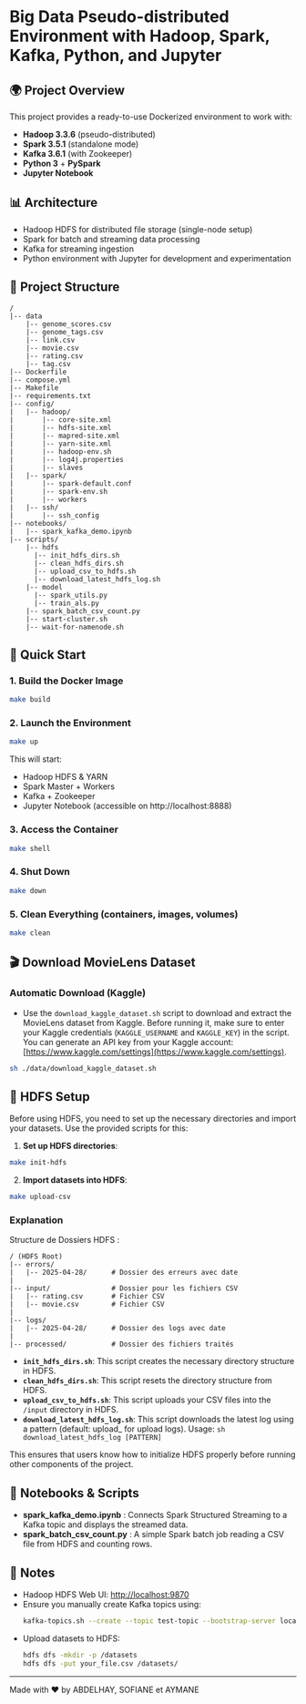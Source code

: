 # Big Data Pseudo-distributed Environment with Hadoop, Spark, Kafka, Python, and Jupyter

## 🌍 Project Overview
This project provides a ready-to-use Dockerized environment to work with:
- **Hadoop 3.3.6** (pseudo-distributed)
- **Spark 3.5.1** (standalone mode)
- **Kafka 3.6.1** (with Zookeeper)
- **Python 3** + **PySpark**
- **Jupyter Notebook**

## 📊 Architecture
- Hadoop HDFS for distributed file storage (single-node setup)
- Spark for batch and streaming data processing
- Kafka for streaming ingestion
- Python environment with Jupyter for development and experimentation

## 🔧 Project Structure
```
/
|-- data
    |-- genome_scores.csv
    |-- genome_tags.csv
    |-- link.csv
    |-- movie.csv
    |-- rating.csv
    |-- tag.csv
|-- Dockerfile
|-- compose.yml
|-- Makefile
|-- requirements.txt
|-- config/
|   |-- hadoop/
|       |-- core-site.xml
|       |-- hdfs-site.xml
|       |-- mapred-site.xml
|       |-- yarn-site.xml
|       |-- hadoop-env.sh
|       |-- log4j.properties
|       |-- slaves
|   |-- spark/
|       |-- spark-default.conf
|       |-- spark-env.sh
|       |-- workers
|   |-- ssh/
|       |-- ssh_config
|-- notebooks/
|   |-- spark_kafka_demo.ipynb
|-- scripts/
    |-- hdfs
      |-- init_hdfs_dirs.sh
      |-- clean_hdfs_dirs.sh
      |-- upload_csv_to_hdfs.sh
      |-- download_latest_hdfs_log.sh
    |-- model
      |-- spark_utils.py
      |-- train_als.py
    |-- spark_batch_csv_count.py
    |-- start-cluster.sh
    |-- wait-for-namenode.sh
```

## 🔄 Quick Start

### 1. Build the Docker Image
```bash
make build
```

### 2. Launch the Environment
```bash
make up
```

This will start:
- Hadoop HDFS & YARN
- Spark Master + Workers
- Kafka + Zookeeper
- Jupyter Notebook (accessible on http://localhost:8888)

### 3. Access the Container
```bash
make shell
```

### 4. Shut Down
```bash
make down
```

### 5. Clean Everything (containers, images, volumes)
```bash
make clean
```

## 🎬 Download MovieLens Dataset

### Automatic Download (Kaggle)
- Use the `download_kaggle_dataset.sh` script to download and extract the MovieLens dataset from Kaggle. Before running it, make sure to enter your Kaggle credentials (`KAGGLE_USERNAME` and `KAGGLE_KEY`) in the script. You can generate an API key from your Kaggle account: [https://www.kaggle.com/settings](https://www.kaggle.com/settings).
```bash
sh ./data/download_kaggle_dataset.sh
```

## 📂 HDFS Setup

Before using HDFS, you need to set up the necessary directories and import your datasets. Use the provided scripts for this:

1. **Set up HDFS directories**:
```bash
make init-hdfs
```

2. **Import datasets into HDFS**:
```bash
make upload-csv
```

### Explanation

Structure de Dossiers HDFS :

```
/ (HDFS Root)
|-- errors/
|   |-- 2025-04-28/      # Dossier des erreurs avec date
|
|-- input/               # Dossier pour les fichiers CSV
|   |-- rating.csv       # Fichier CSV
|   |-- movie.csv        # Fichier CSV
|
|-- logs/
|   |-- 2025-04-28/      # Dossier des logs avec date
|
|-- processed/           # Dossier des fichiers traités
```

- **`init_hdfs_dirs.sh`**: This script creates the necessary directory structure in HDFS.
- **`clean_hdfs_dirs.sh`**: This script resets the directory structure from HDFS.
- **`upload_csv_to_hdfs.sh`**: This script uploads your CSV files into the `/input` directory in HDFS.
- **`download_latest_hdfs_log.sh`**: This script downloads the latest log using a pattern (default: upload_ for upload logs). Usage: `sh download_latest_hdfs_log [PATTERN]`

This ensures that users know how to initialize HDFS properly before running other components of the project.

## 📄 Notebooks & Scripts
- **spark_kafka_demo.ipynb** : Connects Spark Structured Streaming to a Kafka topic and displays the streamed data.
- **spark_batch_csv_count.py** : A simple Spark batch job reading a CSV file from HDFS and counting rows.

## 🔔 Notes
- Hadoop HDFS Web UI: [http://localhost:9870](http://localhost:9870)
- Ensure you manually create Kafka topics using:
  ```bash
  kafka-topics.sh --create --topic test-topic --bootstrap-server localhost:9092
  ```
- Upload datasets to HDFS:
  ```bash
  hdfs dfs -mkdir -p /datasets
  hdfs dfs -put your_file.csv /datasets/
  ```

---

Made with ❤️ by ABDELHAY, SOFIANE et AYMANE
